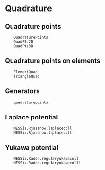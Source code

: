 # Quadrature

## Quadrature points
```@docs
    QuadraturePoints
    QuadPts2D
    QuadPts3D
```

## Quadrature points on elements
```@docs
    ElementQuad
    TriangleQuad
```

## Generators
```@docs
    quadraturepoints
```

## Laplace potential
```@docs
    NESSie.Rjasanow.laplacecoll
    NESSie.Rjasanow.laplacecoll!
```

## Yukawa potential
```@docs
    NESSie.Radon.regularyukawacoll
    NESSie.Radon.regularyukawacoll!
```
